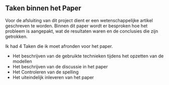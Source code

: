 ## Taken binnen het Paper

Voor de afsluiting van dit project dient er een wetenschappelijke artikel geschreven te worden. Binnen dit paper wordt er besproken hoe het probleem is aangepakt, wat de resultaten waren en de conclusies die zijn getrokken.

Ik had 4 Taken die ik moet afronden voor het paper.

* Het beschrijven van de gebruikte technieken tijdens het opzetten van de modellen 
* Het beschrijven van de discussie  in het paper
* Het Controleren van de spelling
* Het uiteindelijk inleveren van het paper
